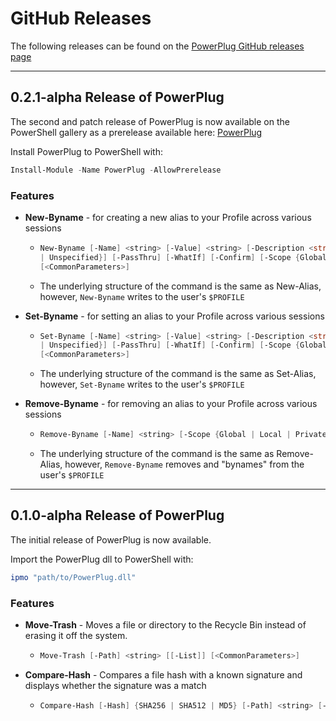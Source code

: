 # GitHub Releases 

The following releases can be found on the [PowerPlug GitHub releases page](https://github.com/manu-p-1/PowerPlug/wiki/Cmdlets)

---

## 0.2.1-alpha Release of PowerPlug
The second and patch release of PowerPlug is now available on the PowerShell gallery as a prerelease available here: [PowerPlug](https://www.powershellgallery.com/packages/PowerPlug/0.2.1-alpha)

Install PowerPlug to PowerShell with:
```powershell
Install-Module -Name PowerPlug -AllowPrerelease
```

### Features
- **New-Byname** - for creating a new alias to your Profile across various sessions
  - ```powershell
    New-Byname [-Name] <string> [-Value] <string> [-Description <string>] [-Option {None | ReadOnly | Constant | Private | AllScope
    | Unspecified}] [-PassThru] [-WhatIf] [-Confirm] [-Scope {Global | Local | Private | Numbered scopes | Script}] [-Force]
    [<CommonParameters>]
    ``` 
  - The underlying structure of the command is the same as New-Alias, however, `New-Byname` writes to the user's `$PROFILE`

- **Set-Byname** - for setting an alias to your Profile across various sessions
  - ```powershell
    Set-Byname [-Name] <string> [-Value] <string> [-Description <string>] [-Option {None | ReadOnly | Constant | Private | AllScope
    | Unspecified}] [-PassThru] [-WhatIf] [-Confirm] [-Scope {Global | Local | Private | Numbered scopes | Script}] [-Force]
    [<CommonParameters>]
    ``` 
  - The underlying structure of the command is the same as Set-Alias, however, `Set-Byname` writes to the user's `$PROFILE`

- **Remove-Byname** - for removing an alias to your Profile across various sessions
  - ```powershell
    Remove-Byname [-Name] <string> [-Scope {Global | Local | Private | Numbered scopes | Script}] [-Force] [<CommonParameters>]
    ``` 
  - The underlying structure of the command is the same as Remove-Alias, however, `Remove-Byname` removes and "bynames" from the  user's `$PROFILE`

---

## 0.1.0-alpha Release of PowerPlug
The initial release of PowerPlug is now available.

Import the PowerPlug dll to PowerShell with:
```powershell
ipmo "path/to/PowerPlug.dll"
```

### Features
- **Move-Trash** - Moves a file or directory to the Recycle Bin instead of erasing it off the system.
  - ```powershell
    Move-Trash [-Path] <string> [[-List]] [<CommonParameters>]
    ```

- **Compare-Hash** - Compares a file hash with a known signature and displays whether the signature was a match
  - ```powershell
    Compare-Hash [-Hash] {SHA256 | SHA512 | MD5} [-Path] <string> [-Signature] <string> [<CommonParameters>]
    ```